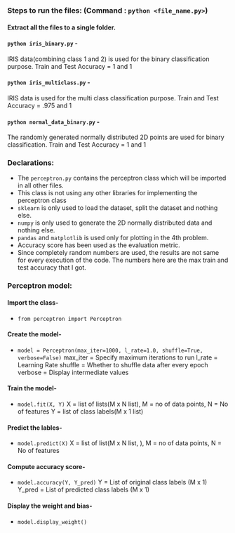 ### Steps to run the files: (Command : `python <file_name.py>`)

#### Extract all the files to a single folder.

#### `python iris_binary.py` -

IRIS data(combining class 1 and 2) is used for the binary classification purpose.
Train and Test Accuracy = 1 and 1

#### `python iris_multiclass.py` -

IRIS data is used for the multi class classification purpose.
Train and Test Accuracy = .975 and 1

#### `python normal_data_binary.py` -

The randomly generated normally distributed 2D points are used for binary classification.
Train and Test Accuracy = 1 and 1

### Declarations:

- The `perceptron.py` contains the perceptron class which will be imported in all other files.
- This class is not using any other libraries for implementing the perceptron class
- `sklearn` is only used to load the dataset, split the dataset and nothing else.
- `numpy` is only used to generate the 2D normally distributed data and nothing else.
- `pandas` and `matplotlib` is used only for plotting in the 4th problem.
- Accuracy score has been used as the evaluation metric.
- Since completely random numbers are used, the results are not same for every execution of the code. The numbers here are the max train and test accuracy that I got.

### Perceptron model:

#### Import the class-

- `from perceptron import Perceptron`

#### Create the model-

- `model = Perceptron(max_iter=1000, l_rate=1.0, shuffle=True, verbose=False)`
  max_iter = Specify maximum iterations to run
  l_rate = Learning Rate
  shuffle = Whether to shuffle data after every epoch
  verbose = Display intermediate values

#### Train the model-

- `model.fit(X, Y)`
  X = list of lists(M x N list), M = no of data points, N = No of features
  Y = list of class labels(M x 1 list)

#### Predict the lables-

- `model.predict(X)`
  X = list of list(M x N list, ), M = no of data points, N = No of features

#### Compute accuracy score-

- `model.accuracy(Y, Y_pred)`
  Y = List of original class labels (M x 1)
  Y_pred = List of predicted class labels (M x 1)

#### Display the weight and bias-

- `model.display_weight()`
